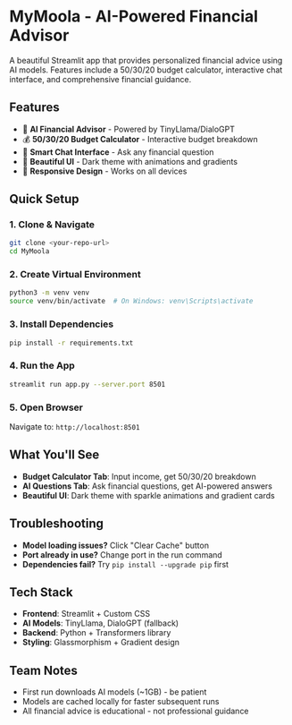 # MyMoola - AI-Powered Financial Advisor

A beautiful Streamlit app that provides personalized financial advice using AI models. Features include a 50/30/20 budget calculator, interactive chat interface, and comprehensive financial guidance.

## Features

- 🤖 **AI Financial Advisor** - Powered by TinyLlama/DialoGPT
- 💰 **50/30/20 Budget Calculator** - Interactive budget breakdown
- 💬 **Smart Chat Interface** - Ask any financial question
- 🎨 **Beautiful UI** - Dark theme with animations and gradients
- 📱 **Responsive Design** - Works on all devices

## Quick Setup

### 1. Clone & Navigate
```bash
git clone <your-repo-url>
cd MyMoola
```

### 2. Create Virtual Environment
```bash
python3 -m venv venv
source venv/bin/activate  # On Windows: venv\Scripts\activate
```

### 3. Install Dependencies
```bash
pip install -r requirements.txt
```

### 4. Run the App
```bash
streamlit run app.py --server.port 8501
```

### 5. Open Browser
Navigate to: `http://localhost:8501`

## What You'll See

- **Budget Calculator Tab**: Input income, get 50/30/20 breakdown
- **AI Questions Tab**: Ask financial questions, get AI-powered answers
- **Beautiful UI**: Dark theme with sparkle animations and gradient cards

## Troubleshooting

- **Model loading issues?** Click "Clear Cache" button
- **Port already in use?** Change port in the run command
- **Dependencies fail?** Try `pip install --upgrade pip` first

## Tech Stack

- **Frontend**: Streamlit + Custom CSS
- **AI Models**: TinyLlama, DialoGPT (fallback)
- **Backend**: Python + Transformers library
- **Styling**: Glassmorphism + Gradient design

## Team Notes

- First run downloads AI models (~1GB) - be patient
- Models are cached locally for faster subsequent runs
- All financial advice is educational - not professional guidance
